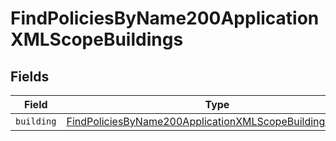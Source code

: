 # FindPoliciesByName200ApplicationXMLScopeBuildings


## Fields

| Field                                                                                                                                             | Type                                                                                                                                              | Required                                                                                                                                          | Description                                                                                                                                       |
| ------------------------------------------------------------------------------------------------------------------------------------------------- | ------------------------------------------------------------------------------------------------------------------------------------------------- | ------------------------------------------------------------------------------------------------------------------------------------------------- | ------------------------------------------------------------------------------------------------------------------------------------------------- |
| `building`                                                                                                                                        | [FindPoliciesByName200ApplicationXMLScopeBuildingsBuilding](../../models/operations/findpoliciesbyname200applicationxmlscopebuildingsbuilding.md) | :heavy_minus_sign:                                                                                                                                | N/A                                                                                                                                               |